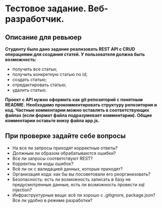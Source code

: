# Тестовое задание. Веб-разработчик.

## Описание для ревьюер ##

**Студенту было дано задание реализовать REST API с CRUD операциями для создания статей. У пользователя должна быть возможность:**

- получить все статьи;
- получить конкретную статью по id;
- создать статью;
- отредактировать статью;
- удалить статью.

**Проект с API нужно оформить как git репозиторий с понятным README.**
**Необходимо прокомментировать структуру репозитория и код. Частные комментарии можно оставлять в соответствующих файлах (если формат файла подразумевает комментарии). Общие комментарии оставьте внизу файла app.js.**

## При проверке задайте себе вопросы ##

- На все ли запросы приходят корректные ответы?
- Должным ли образом обрабатываются ошибки?
- Все ли запросы соответствуют REST?
- Корректны ли коды ошибок?
- Всё ли ок с валидацией данных, которые приходят?
- Организация кода: как бы вы посоветовали его реорганизовать?
- Безопасность: есть ли возможность записать в базу не предусмотренные данные, есть ли возможность провести sql injection?
- Инфраструктурные вещи: всё ли хорошо с .gitignore, package.json? Все ли удобно в режиме разработки?
